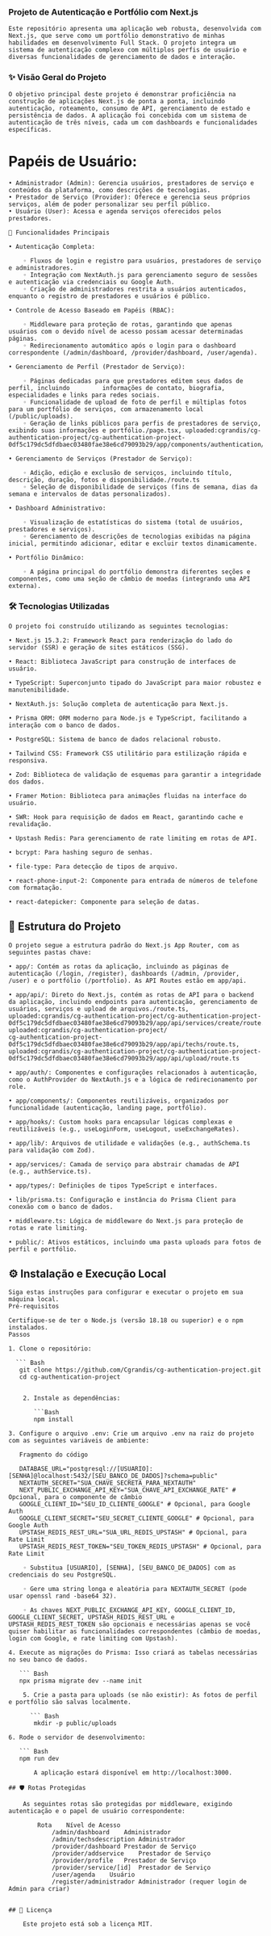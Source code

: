 ### Projeto de Autenticação e Portfólio com Next.js

    Este repositório apresenta uma aplicação web robusta, desenvolvida com Next.js, que serve como um portfólio demonstrativo de minhas habilidades em desenvolvimento Full Stack. O projeto integra um sistema de autenticação complexo com múltiplos perfis de usuário e diversas funcionalidades de gerenciamento de dados e interação.

### ✨ Visão Geral do Projeto

    O objetivo principal deste projeto é demonstrar proficiência na construção de aplicações Next.js de ponta a ponta, incluindo autenticação, roteamento, consumo de API, gerenciamento de estado e persistência de dados. A aplicação foi concebida com um sistema de autenticação de três níveis, cada um com dashboards e funcionalidades específicas.

# Papéis de Usuário:

    • Administrador (Admin): Gerencia usuários, prestadores de serviço e conteúdos da plataforma, como descrições de tecnologias. 
    • Prestador de Serviço (Provider): Oferece e gerencia seus próprios serviços, além de poder personalizar seu perfil público. 
    • Usuário (User): Acessa e agenda serviços oferecidos pelos prestadores. 

    🚀 Funcionalidades Principais

    • Autenticação Completa: 

        ◦ Fluxos de login e registro para usuários, prestadores de serviço e administradores. 
        ◦ Integração com NextAuth.js para gerenciamento seguro de sessões e autenticação via credenciais ou Google Auth. 
        ◦ Criação de administradores restrita a usuários autenticados, enquanto o registro de prestadores e usuários é público. 

    • Controle de Acesso Baseado em Papéis (RBAC):    

        ◦ Middleware para proteção de rotas, garantindo que apenas usuários com o devido nível de acesso possam acessar determinadas páginas. 
        ◦ Redirecionamento automático após o login para o dashboard correspondente (/admin/dashboard, /provider/dashboard, /user/agenda). 

    • Gerenciamento de Perfil (Prestador de Serviço): 

        ◦ Páginas dedicadas para que prestadores editem seus dados de perfil, incluindo         informações de contato, biografia, especialidades e links para redes sociais. 
        ◦ Funcionalidade de upload de foto de perfil e múltiplas fotos para um portfólio de serviços, com armazenamento local (/public/uploads). 
        ◦ Geração de links públicos para perfis de prestadores de serviço, exibindo suas informações e portfólio./page.tsx, uploaded:cgrandis/cg-authentication-project/cg-authentication-project-0df5c179dc5dfdbaec03480fae38e6cd79093b29/app/components/authentication/profile/PublicProfileCard.tsx

    • Gerenciamento de Serviços (Prestador de Serviço): 

        ◦ Adição, edição e exclusão de serviços, incluindo título, descrição, duração, fotos e disponibilidade./route.ts
        ◦ Seleção de disponibilidade de serviços (fins de semana, dias da semana e intervalos de datas personalizados). 

    • Dashboard Administrativo: 

        ◦ Visualização de estatísticas do sistema (total de usuários, prestadores e serviços). 
        ◦ Gerenciamento de descrições de tecnologias exibidas na página inicial, permitindo adicionar, editar e excluir textos dinamicamente. 

    • Portfólio Dinâmico: 

        ◦ A página principal do portfólio demonstra diferentes seções e componentes, como uma seção de câmbio de moedas (integrando uma API externa). 

### 🛠️ Tecnologias Utilizadas

    O projeto foi construído utilizando as seguintes tecnologias:

    • Next.js 15.3.2: Framework React para renderização do lado do servidor (SSR) e geração de sites estáticos (SSG). 

    • React: Biblioteca JavaScript para construção de interfaces de usuário. 

    • TypeScript: Superconjunto tipado do JavaScript para maior robustez e manutenibilidade. 

    • NextAuth.js: Solução completa de autenticação para Next.js. 

    • Prisma ORM: ORM moderno para Node.js e TypeScript, facilitando a interação com o banco de dados. 

    • PostgreSQL: Sistema de banco de dados relacional robusto. 

    • Tailwind CSS: Framework CSS utilitário para estilização rápida e responsiva. 

    • Zod: Biblioteca de validação de esquemas para garantir a integridade dos dados. 

    • Framer Motion: Biblioteca para animações fluidas na interface do usuário. 

    • SWR: Hook para requisição de dados em React, garantindo cache e revalidação. 

    • Upstash Redis: Para gerenciamento de rate limiting em rotas de API. 

    • bcrypt: Para hashing seguro de senhas. 

    • file-type: Para detecção de tipos de arquivo. 

    • react-phone-input-2: Componente para entrada de números de telefone com formatação. 

    • react-datepicker: Componente para seleção de datas. 

## 📁 Estrutura do Projeto
    O projeto segue a estrutura padrão do Next.js App Router, com as seguintes pastas chave:

    • app/: Contém as rotas da aplicação, incluindo as páginas de autenticação (/login, /register), dashboards (/admin, /provider, /user) e o portfólio (/portfolio). As API Routes estão em app/api. 

    • app/api/: Direto do Next.js, contém as rotas de API para o backend da aplicação, incluindo endpoints para autenticação, gerenciamento de usuários, serviços e upload de arquivos./route.ts, uploaded:cgrandis/cg-authentication-project/cg-authentication-project-0df5c179dc5dfdbaec03480fae38e6cd79093b29/app/api/services/create/route.ts, uploaded:cgrandis/cg-authentication-project/
    cg-authentication-project-0df5c179dc5dfdbaec03480fae38e6cd79093b29/app/api/techs/route.ts, uploaded:cgrandis/cg-authentication-project/cg-authentication-project-0df5c179dc5dfdbaec03480fae38e6cd79093b29/app/api/upload/route.ts

    • app/auth/: Componentes e configurações relacionados à autenticação, como o AuthProvider do NextAuth.js e a lógica de redirecionamento por role. 

    • app/components/: Componentes reutilizáveis, organizados por funcionalidade (autenticação, landing page, portfólio). 

    • app/hooks/: Custom hooks para encapsular lógicas complexas e reutilizáveis (e.g., useLoginForm, useLogout, useExchangeRates). 

    • app/lib/: Arquivos de utilidade e validações (e.g., authSchema.ts para validação com Zod).

    • app/services/: Camada de serviço para abstrair chamadas de API (e.g., authService.ts). 

    • app/types/: Definições de tipos TypeScript e interfaces. 

    • lib/prisma.ts: Configuração e instância do Prisma Client para conexão com o banco de dados. 

    • middleware.ts: Lógica de middleware do Next.js para proteção de rotas e rate limiting. 

    • public/: Ativos estáticos, incluindo uma pasta uploads para fotos de perfil e portfólio.

## ⚙️ Instalação e Execução Local

    Siga estas instruções para configurar e executar o projeto em sua máquina local.
    Pré-requisitos

    Certifique-se de ter o Node.js (versão 18.18 ou superior) e o npm instalados.
    Passos

    1. Clone o repositório:

      ``` Bash
       git clone https://github.com/Cgrandis/cg-authentication-project.git
       cd cg-authentication-project
```

    2. Instale as dependências:

       ```Bash
       npm install
```

    3. Configure o arquivo .env: Crie um arquivo .env na raiz do projeto com as seguintes variáveis de ambiente:

       Fragmento do código

       DATABASE_URL="postgresql://[USUARIO]:[SENHA]@localhost:5432/[SEU_BANCO_DE_DADOS]?schema=public"
       NEXTAUTH_SECRET="SUA_CHAVE_SECRETA_PARA_NEXTAUTH"
       NEXT_PUBLIC_EXCHANGE_API_KEY="SUA_CHAVE_API_EXCHANGE_RATE" # Opcional, para o componente de câmbio
       GOOGLE_CLIENT_ID="SEU_ID_CLIENTE_GOOGLE" # Opcional, para Google Auth
       GOOGLE_CLIENT_SECRET="SEU_SECRET_CLIENTE_GOOGLE" # Opcional, para Google Auth
       UPSTASH_REDIS_REST_URL="SUA_URL_REDIS_UPSTASH" # Opcional, para Rate Limit
       UPSTASH_REDIS_REST_TOKEN="SEU_TOKEN_REDIS_UPSTASH" # Opcional, para Rate Limit

        ◦ Substitua [USUARIO], [SENHA], [SEU_BANCO_DE_DADOS] com as credenciais do seu PostgreSQL. 

        ◦ Gere uma string longa e aleatória para NEXTAUTH_SECRET (pode usar openssl rand -base64 32). 

        ◦ As chaves NEXT_PUBLIC_EXCHANGE_API_KEY, GOOGLE_CLIENT_ID, GOOGLE_CLIENT_SECRET, UPSTASH_REDIS_REST_URL e UPSTASH_REDIS_REST_TOKEN são opcionais e necessárias apenas se você quiser habilitar as funcionalidades correspondentes (câmbio de moedas, login com Google, e rate limiting com Upstash). 

    4. Execute as migrações do Prisma: Isso criará as tabelas necessárias no seu banco de dados.
       
       ``` Bash
       npx prisma migrate dev --name init
```
    5. Crie a pasta para uploads (se não existir): As fotos de perfil e portfólio são salvas localmente.

      ``` Bash
       mkdir -p public/uploads
```
    6. Rode o servidor de desenvolvimento:

       ``` Bash
       npm run dev
```
       A aplicação estará disponível em http://localhost:3000.

## 🛡️ Rotas Protegidas

    As seguintes rotas são protegidas por middleware, exigindo autenticação e o papel de usuário correspondente:

        Rota	Nível de Acesso
            /admin/dashboard	Administrador
            /admin/techsdescription	Administrador
            /provider/dashboard	Prestador de Serviço
            /provider/addservice	Prestador de Serviço
            /provider/profile	Prestador de Serviço
            /provider/service/[id]	Prestador de Serviço
            /user/agenda	Usuário
            /register/administrador	Administrador (requer login de Admin para criar)


## 📄 Licença

    Este projeto está sob a licença MIT.

